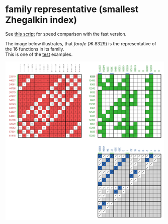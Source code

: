# family representative (smallest Zhegalkin index)

See [this script](../../../../scripts/33_family_luckyrep_vs_minrep) for speed comparison with the fast version.

The image below illustrates, that _farofe_ (Ж 8329) is the representative of the 16 functions in its family.<br>
This is one of the [test](_test.py) examples.

<a href="https://commons.wikimedia.org/wiki/File:Family_of_Zhe_8329.svg">
    <img src="_img/Family_of_Zhe_8329.svg" width="1005px">
</a>

